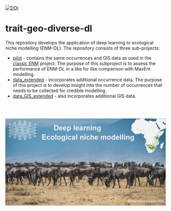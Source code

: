 [![DOI](https://zenodo.org/badge/176246204.svg)](https://zenodo.org/badge/latestdoi/176246204)

# trait-geo-diverse-dl

This repository develops the application of deep learning to ecological niche
modelling (ENM-DL). The repository consists of three sub-projects:

- [pilot](pilot) - contains the same occurrences and GIS data as used in the
  [classic ENM](https://github.com/naturalis/trait-geo-diverse-ungulates) project.
  The purpose of this subproject is to assess the performance of ENM-DL in a
  like for like comparison with MaxEnt modelling.
- [data_extended](data_extended) - incorporates additional occurrence data. The
  purpose of this project is to develop insight into the number of occurrences
  that needs to be collected for credible modelling.
- [data_GIS_extended](data_GIS_extended) - also incorporates additional GIS
  data.
 
 <br>
 <br>
 
![](images/DL-ENM.png)
